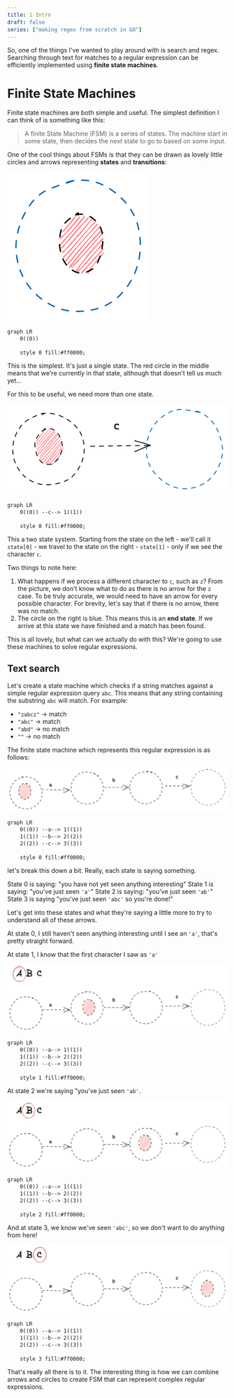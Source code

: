 ```yaml
---
title: 1 Intro
draft: false
series: ["making regex from scratch in GO"]
---
```


So, one of the things I've wanted to play around with is search and regex. Searching through text for matches to a regular expression can be efficiently implemented using **finite state machines**.

# Finite State Machines
Finite state machines are both simple and useful. The simplest definition I can think of is something like this:

> A finite State Machine (FSM) is a series of states. The machine start in some state, then decides the next state to go to based on some input. 

One of the cool things about FSMs is that they can be drawn as lovely little circles and arrows representing **states** and **transitions**:

![Pasted-image-20220119151322.png](/img/Pasted-image-20220119151322.png)

```mermaid
graph LR
	0((0)) 

	style 0 fill:#ff0000;
```

This is the simplest. It's just a single state. The red circle in the middle means that we're currently in that state, although that doesn't tell us much yet...

For this to be useful, we need more than one state.


![Pasted-image-20220119151437.png](/img/Pasted-image-20220119151437.png)

```mermaid
graph LR
	0((0)) --c--> 1((1))

	style 0 fill:#ff0000;
```

This a two state system. Starting from the state on the left - we'll call it `state[0]` - we travel to the state on the right - `state[1]` - only if we see the character `c`.

Two things to note here:
1. What happens if we process a different character to `c`, such as `z`? From the picture, we don't know what to do as there is no arrow for the `z` case. To be truly accurate, we would need to have an arrow for every possible character. For brevity, let's say that if there is no arrow, there was no match.
2. The circle on the right is blue. This means this is an **end state**. If we arrive at this state we have finished and a match has been found.

This is all lovely, but what can we actually do with this? We're going to use these machines to solve regular expressions.

## Text search

Let's create a state machine which checks if a string matches against a simple regular expression query `abc`. This means that any string containing the substring `abc` will match. For example: 
- `"zabcz"` -> match
- `"abc"` -> match
- `"abd"` -> no match
- `""` -> no match

The finite state machine which represents this regular expression is as follows:

![Pasted-image-20220710201842.png](/img/Pasted-image-20220710201842.png)

```mermaid
graph LR
	0((0)) --a--> 1((1))
	1((1)) --b--> 2((2))
	2((2)) --c--> 3((3))

	style 0 fill:#ff0000;
```

let's break this down a bit. Really, each state is saying something.

State 0 is saying: "you have not yet seen anything interesting"
State 1 is saying: "you've just seen `'a'`"
State 2 is saying: "you've just seen `'ab'`"
State 3 is saying "you've just seen `'abc'` so you're done!"

Let's get into these states and what they're saying a little more to try to understand all of these arrows.

At state 0, I still haven't seen anything interesting until I see an `'a'`, that's pretty straight forward.

At state 1, I know that the first character I saw as `'a'`

![Pasted-image-20220710202102.png](/img/Pasted-image-20220710202102.png)

```mermaid
graph LR
	0((0)) --a--> 1((1))
	1((1)) --b--> 2((2))
	2((2)) --c--> 3((3))

	style 1 fill:#ff0000;
```

At state 2 we're saying "you've just seen `'ab'`.

![Pasted-image-20220710202144.png](/img/Pasted-image-20220710202144.png)

```mermaid
graph LR
	0((0)) --a--> 1((1))
	1((1)) --b--> 2((2))
	2((2)) --c--> 3((3))

	style 2 fill:#ff0000;
```

And at state 3, we know we've seen `'abc'`, so we don't want to do anything from here!

![Pasted-image-20220710202159.png](/img/Pasted-image-20220710202159.png)

```mermaid
graph LR
	0((0)) --a--> 1((1))
	1((1)) --b--> 2((2))
	2((2)) --c--> 3((3))

	style 3 fill:#ff0000;
```

That's really all there is to it. The interesting thing is how we can combine arrows and circles to create FSM that can represent complex regular expressions.